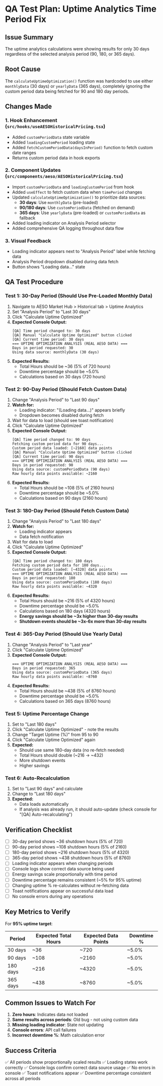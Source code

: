 # QA Test Plan: Uptime Analytics Time Period Fix

## Issue Summary
The uptime analytics calculations were showing results for only 30 days regardless of the selected analysis period (90, 180, or 365 days).

## Root Cause
The `calculateUptimeOptimization()` function was hardcoded to use either `monthlyData` (30 days) or `yearlyData` (365 days), completely ignoring the custom period data being fetched for 90 and 180 day periods.

## Changes Made

### 1. **Hook Enhancement** (`src/hooks/useAESOHistoricalPricing.tsx`)
- Added `customPeriodData` state variable
- Added `loadingCustomPeriod` loading state
- Added `fetchCustomPeriodData(daysInPeriod)` function to fetch custom date ranges
- Returns custom period data in hook exports

### 2. **Component Updates** (`src/components/aeso/AESOHistoricalPricing.tsx`)
- Import `customPeriodData` and `loadingCustomPeriod` from hook
- Added `useEffect` to fetch custom data when `timePeriod` changes
- Updated `calculateUptimeOptimization()` to prioritize data sources:
  - **30 days**: Use `monthlyData` (pre-loaded)
  - **90/180 days**: Use `customPeriodData` (fetched on demand)
  - **365 days**: Use `yearlyData` (pre-loaded) or `customPeriodData` as fallback
- Added loading indicator on Analysis Period selector
- Added comprehensive QA logging throughout data flow

### 3. **Visual Feedback**
- Loading indicator appears next to "Analysis Period" label while fetching data
- Analysis Period dropdown disabled during data fetch
- Button shows "Loading data..." state

## QA Test Procedure

### Test 1: 30-Day Period (Should Use Pre-Loaded Monthly Data)
1. Navigate to AESO Market Hub > Historical tab > Uptime Analytics
2. Set "Analysis Period" to "Last 30 days"
3. Click "Calculate Uptime Optimized"
4. **Expected Console Output:**
   ```
   [QA] Time period changed to: 30 days
   [QA] Manual "Calculate Uptime Optimized" button clicked
   [QA] Current time period: 30 days
   === UPTIME OPTIMIZATION ANALYSIS (REAL AESO DATA) ===
   Days in period requested: 30
   Using data source: monthlyData (30 days)
   ```
5. **Expected Results:**
   - Total Hours should be ~36 (5% of 720 hours)
   - Downtime percentage should be ~5.0%
   - Calculations based on 30 days (720 hours)

### Test 2: 90-Day Period (Should Fetch Custom Data)
1. Change "Analysis Period" to "Last 90 days"
2. **Watch for:**
   - Loading indicator: "(Loading data...)" appears briefly
   - Dropdown becomes disabled during fetch
3. Wait for data to load (should see toast notification)
4. Click "Calculate Uptime Optimized"
5. **Expected Console Output:**
   ```
   [QA] Time period changed to: 90 days
   Fetching custom period data for 90 days...
   Custom period data loaded: [~2160] data points
   [QA] Manual "Calculate Uptime Optimized" button clicked
   [QA] Current time period: 90 days
   === UPTIME OPTIMIZATION ANALYSIS (REAL AESO DATA) ===
   Days in period requested: 90
   Using data source: customPeriodData (90 days)
   Raw hourly data points available: ~2160
   ```
6. **Expected Results:**
   - Total Hours should be ~108 (5% of 2160 hours)
   - Downtime percentage should be ~5.0%
   - Calculations based on 90 days (2160 hours)

### Test 3: 180-Day Period (Should Fetch Custom Data)
1. Change "Analysis Period" to "Last 180 days"
2. **Watch for:**
   - Loading indicator appears
   - Data fetch notification
3. Wait for data to load
4. Click "Calculate Uptime Optimized"
5. **Expected Console Output:**
   ```
   [QA] Time period changed to: 180 days
   Fetching custom period data for 180 days...
   Custom period data loaded: [~4320] data points
   === UPTIME OPTIMIZATION ANALYSIS (REAL AESO DATA) ===
   Days in period requested: 180
   Using data source: customPeriodData (180 days)
   Raw hourly data points available: ~4320
   ```
6. **Expected Results:**
   - Total Hours should be ~216 (5% of 4320 hours)
   - Downtime percentage should be ~5.0%
   - Calculations based on 180 days (4320 hours)
   - **Energy savings should be ~3x higher than 30-day results**
   - **Shutdown events should be ~3x-6x more than 30-day results**

### Test 4: 365-Day Period (Should Use Yearly Data)
1. Change "Analysis Period" to "Last year"
2. Click "Calculate Uptime Optimized"
3. **Expected Console Output:**
   ```
   === UPTIME OPTIMIZATION ANALYSIS (REAL AESO DATA) ===
   Days in period requested: 365
   Using data source: customPeriodData (365 days)
   Raw hourly data points available: ~8760
   ```
4. **Expected Results:**
   - Total Hours should be ~438 (5% of 8760 hours)
   - Downtime percentage should be ~5.0%
   - Calculations based on 365 days (8760 hours)

### Test 5: Uptime Percentage Change
1. Set to "Last 180 days"
2. Click "Calculate Uptime Optimized" - note the results
3. Change "Target Uptime (%)" from 95 to 90
4. Click "Calculate Uptime Optimized" again
5. **Expected:**
   - Should use same 180-day data (no re-fetch needed)
   - Total Hours should double (~216 → ~432)
   - More shutdown events
   - Higher savings

### Test 6: Auto-Recalculation
1. Set to "Last 90 days" and calculate
2. Change to "Last 180 days"
3. **Expected:**
   - Data loads automatically
   - If analysis was already run, it should auto-update (check console for "[QA] Auto-recalculating")

## Verification Checklist

- [ ] 30-day period shows ~36 shutdown hours (5% of 720)
- [ ] 90-day period shows ~108 shutdown hours (5% of 2160)
- [ ] 180-day period shows ~216 shutdown hours (5% of 4320)
- [ ] 365-day period shows ~438 shutdown hours (5% of 8760)
- [ ] Loading indicator appears when changing periods
- [ ] Console logs show correct data source being used
- [ ] Energy savings scale proportionally with time period
- [ ] Downtime percentage remains consistent (~5% for 95% uptime)
- [ ] Changing uptime % re-calculates without re-fetching data
- [ ] Toast notifications appear on successful data load
- [ ] No console errors during any operations

## Key Metrics to Verify

For **95% uptime target**:

| Period | Expected Total Hours | Expected Data Points | Downtime % |
|--------|---------------------|---------------------|-----------|
| 30 days | ~36 | ~720 | ~5.0% |
| 90 days | ~108 | ~2160 | ~5.0% |
| 180 days | ~216 | ~4320 | ~5.0% |
| 365 days | ~438 | ~8760 | ~5.0% |

## Common Issues to Watch For

1. **Zero hours**: Indicates data not loaded
2. **Same results across periods**: Old bug - not using custom data
3. **Missing loading indicator**: State not updating
4. **Console errors**: API call failures
5. **Incorrect downtime %**: Math calculation error

## Success Criteria

✅ All periods show proportionally scaled results
✅ Loading states work correctly
✅ Console logs confirm correct data source usage
✅ No errors in console
✅ Toast notifications appear
✅ Downtime percentage consistent across all periods
